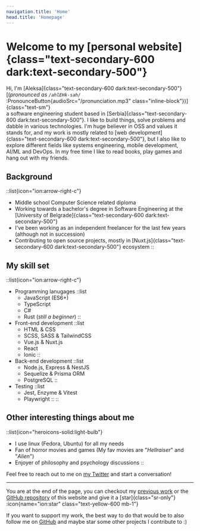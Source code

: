 ```yaml
---
navigation.title: 'Home'
head.title: 'Homepage'
---
```


# Welcome to my [personal website]{class="text-secondary-600 dark:text-secondary-500"}

Hi, I'm [Aleksa]{class="text-secondary-600 dark:text-secondary-500"} [(_pronounced as `/ahlEHk-sah/`_ :PronounceButton{audioSrc="/pronunciation.mp3" class="inline-block"})]{class="text-sm"}<br />
a software engineering student based in [Serbia]{class="text-secondary-600 dark:text-secondary-500"}. I like to build things, solve problems and dabble in various technologies. I'm huge believer in OSS and values it stands for, and my work is mostly related to [web development]{class="text-secondary-600 dark:text-secondary-500"}, but I also like to explore different fields like systems engineering, mobile development, AI/ML and DevOps. In my free time I like to read books, play games and hang out with my friends.

## Background

::list{icon="ion:arrow-right-c"}
- Middle school Computer Science related diploma
- Working towards a bachelor's degree in Software Engineering at the [University of Belgrade]{class="text-secondary-600 dark:text-secondary-500"}
- I've been working as an independent freelancer for the last few years (although not in succession)
- Contributing to open source projects, mostly in [Nuxt.js]{class="text-secondary-600 dark:text-secondary-500"} ecosystem
::

## My skill set


::list{icon="ion:arrow-right-c"}
- Programming lanugages
    ::list
    - JavaScript (ES6+)
    - TypeScript
    - C#
    - Rust (*still a beginner*)
    ::
- Front-end development
    ::list
    - HTML & CSS
    - SCSS, SASS & TailwindCSS
    - Vue.js & Nuxt.js
    - React
    - Ionic
    ::
- Back-end development
    ::list
    - Node.js, Express & NestJS
    - Sequelize & Prisma ORM
    - PostgreSQL
    ::
- Testing
    ::list
    - Jest, Enzyme & Vitest
    - Playwright
    ::
::

## Other interesting things about me

::list{icon="heroicons-solid:light-bulb"}
- I use linux (Fedora, Ubuntu) for all my needs
- Fan of horror movies and games (My fav movies are "*Hellraiser*" and "*Alien*")
- Enjoyer of philosophy and psychology discussions
::

Feel free to reach out to me on [my Twitter](https://www.twitter.com/Lexpeartha) and start a conversation!

---

You are at the end of the page, you can checkout my [previous work](/work) or the [GitHub repository](https://github.com/Lexpeartha/personal-website) of this website and give it a [star]{class="sr-only"} :icon{name="ion:star" class="text-yellow-600 mb-1"}

If you want to support my work, the best way to do that would be to also follow me on [GitHub](https://www.github.com/Lexpeartha) and maybe star some other projects I contribute to :)
